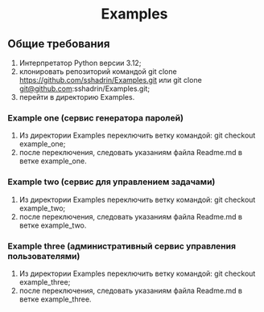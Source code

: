 <h1 align="center">Examples</h1>

## Общие требования

1) Интерпретатор Python версии 3.12;
2) клонировать репозиторий командой git clone https://github.com/sshadrin/Examples.git или git clone git@github.com:sshadrin/Examples.git;
3) перейти в директорию Examples.

### Example one (сервис генератора паролей)

1) Из директории Examples переключить ветку командой: git checkout example_one;
2) после переключения, следовать указаниям файла Readme.md в ветке example_one.

### Example two (сервис для управлением задачами)

1) Из директории Examples переключить ветку командой: git checkout example_two;
2) после переключения, следовать указаниям файла Readme.md в ветке example_two.

### Example three (административный сервис управления пользователями)

1) Из директории Examples переключить ветку командой: git checkout example_three;
2) после переключения, следовать указаниям файла Readme.md в ветке example_three.
